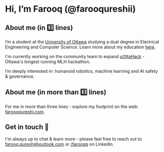 # Hi, I’m Farooq (@farooqureshii)

## About me (in 3️⃣ lines)

I’m a student at the [University of Ottawa](HTTP://uottawa.ca) studying a dual degree in Electrical Engineering and Computer Science. Learn more about my education [here](https://www.uottawa.ca/faculty-engineering/school-electrical-engineering-computer-science).

I'm currently working on the community team to expand [uOttaHack](https://uottahack.ca) -Ottawa's longest running MLH hackathon.

I’m deeply interested in: humanoid robotics, machine learning and AI safety & governance.

## About me (in more than 3️⃣ lines)

For me in more than three lines - explore my footprint on the web: [farooqqureshi.com](http://farooqqureshi.com).

## Get in touch 👋
I'm always up to chat & learn more - please feel free to reach out to farooq.qureshi@outlook.com or [/farooqq](https://www.linkedin.com/in/farooqq/) on Linkedin. 
